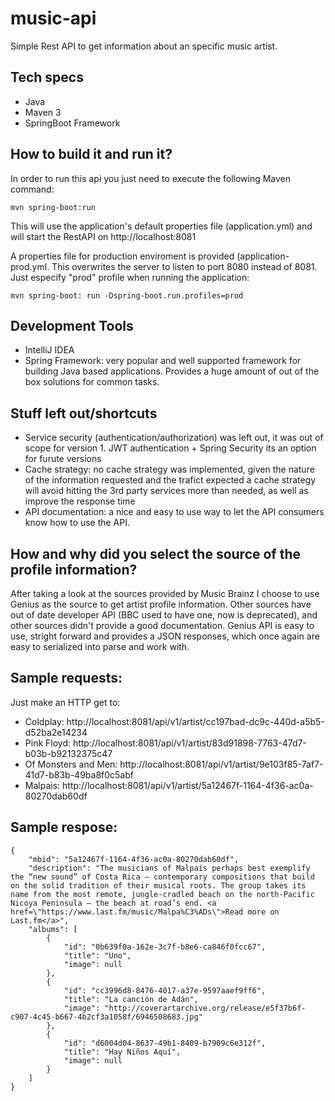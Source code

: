 # music-api
Simple Rest API to get information about an specific music artist.

## Tech specs
* Java
* Maven 3
* SpringBoot Framework

## How to build it and run it?
In order to run this api you just need to execute the following Maven command:

```
mvn spring-boot:run
```
This will use the application's default properties file (application.yml) and will start the RestAPI on http://localhost:8081

A properties file for production enviroment is provided (application-prod.yml. This overwrites the server to listen to port 8080 instead of 8081. Just especify "prod" profile when running the application:

```
mvn spring-boot: run -Dspring-boot.run.profiles=prod
```

## Development Tools
  * IntelliJ IDEA
  * Spring Framework: very popular and well supported framework for building Java based applications. Provides a huge amount of out of the box solutions for common tasks.

## Stuff left out/shortcuts
  * Service security (authentication/authorization) was left out, it was out of scope for version 1. JWT authentication + Spring Security its an option for furute versions
  * Cache strategy: no cache strategy was implemented, given the nature of the information requested and the trafict expected a cache strategy will avoid hitting the 3rd party services more than needed, as well as improve the response time
  * API documentation: a nice and easy to use way to let the API consumers know how to use the API.

## How and why did you select the source of the profile information?

After taking a look at the sources provided by Music Brainz I choose to use Genius as the source to get artist profile information. Other sources have out of date developer API (BBC used to have one, now is deprecated), and other sources didn't provide a good documentation. Genius API is easy to use, stright forward and provides a JSON responses, which once again are easy to serialized into parse and work with.

## Sample requests:

Just make an HTTP get to:

- Coldplay: http://localhost:8081/api/v1/artist/cc197bad-dc9c-440d-a5b5-d52ba2e14234
- Pink Floyd: http://localhost:8081/api/v1/artist/83d91898-7763-47d7-b03b-b92132375c47
- Of Monsters and Men: http://localhost:8081/api/v1/artist/9e103f85-7af7-41d7-b83b-49ba8f0c5abf
- Malpais: http://localhost:8081/api/v1/artist/5a12467f-1164-4f36-ac0a-80270dab60df

## Sample respose:
```
{
    "mbid": "5a12467f-1164-4f36-ac0a-80270dab60df",
    "description": "The musicians of Malpaís perhaps best exemplify the “new sound” of Costa Rica – contemporary compositions that build on the solid tradition of their musical roots. The group takes its name from the most remote, jungle-cradled beach on the north-Pacific Nicoya Peninsula – the beach at road’s end. <a href=\"https://www.last.fm/music/Malpa%C3%ADs\">Read more on Last.fm</a>",
    "albums": [
        {
            "id": "0b639f0a-162e-3c7f-b8e6-ca846f0fcc67",
            "title": "Uno",
            "image": null
        },
        {
            "id": "cc3996d8-8476-4017-a37e-9597aaef9ff6",
            "title": "La canción de Adán",
            "image": "http://coverartarchive.org/release/e5f37b6f-c907-4c45-b667-4b2cf3a1058f/6946508683.jpg"
        },
        {
            "id": "d6004d04-8637-49b1-8409-b7909c6e312f",
            "title": "Hay Niños Aquí",
            "image": null
        }
    ]
}
```

